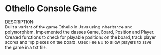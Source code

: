 # Othello Console Game
DESCRIPTION: 
<br>
Built a variant of the game Othello in Java using inheritance and polymorphism.
Implemented the classes Game, Board, Position and Player.
Created functions to check for playable positions on the board, track player scores and flip pieces on the board.
Used File I/O to allow players to save the game in a txt file.


